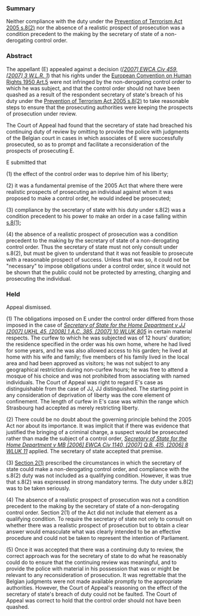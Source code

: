 ### Summary

Neither compliance with the duty under the [Prevention of Terrorism Act 2005 s.8(2)](https://uk.westlaw.com/Document/I8C1D7451E45311DA8D70A0E70A78ED65/View/FullText.html?originationContext=document&transitionType=DocumentItem&ppcid=b677b301811746f6963d180d0d268cb8&contextData=(sc.Default)) nor the absence of a realistic prospect of prosecution was a condition precedent to the making by the secretary of state of a non-derogating control order.

### Abstract

The appellant (E) appealed against a decision (_[[2007] EWCA Civ 459, [2007] 3 W.L.R. 1](https://uk.westlaw.com/Document/I9D42559004EE11DC96BFB734CF640096/View/FullText.html?originationContext=document&transitionType=DocumentItem&ppcid=b677b301811746f6963d180d0d268cb8&contextData=(sc.Default))_) that his rights under the [European Convention on Human Rights 1950 Art.5](https://uk.westlaw.com/Document/I8241ED61EE3C4D77BE2C280D3AC956DC/View/FullText.html?originationContext=document&transitionType=DocumentItem&ppcid=b677b301811746f6963d180d0d268cb8&contextData=(sc.Default)) were not infringed by the non-derogating control order to which he was subject, and that the control order should not have been quashed as a result of the respondent secretary of state's breach of his duty under the [Prevention of Terrorism Act 2005 s.8(2)](https://uk.westlaw.com/Document/I8C1D7451E45311DA8D70A0E70A78ED65/View/FullText.html?originationContext=document&transitionType=DocumentItem&ppcid=b677b301811746f6963d180d0d268cb8&contextData=(sc.Default)) to take reasonable steps to ensure that the prosecuting authorities were keeping the prospects of prosecution under review.

The Court of Appeal had found that the secretary of state had breached his continuing duty of review by omitting to provide the police with judgments of the Belgian court in cases in which associates of E were successfully prosecuted, so as to prompt and facilitate a reconsideration of the prospects of prosecuting E.

E submitted that 

(1) the effect of the control order was to deprive him of his liberty; 

(2) it was a fundamental premise of the 2005 Act that where there were realistic prospects of prosecuting an individual against whom it was proposed to make a control order, he would indeed be prosecuted; 

(3) compliance by the secretary of state with his duty under s.8(2) was a condition precedent to his power to make an order in a case falling within [s.8(1)](https://uk.westlaw.com/Document/I8C1D7451E45311DA8D70A0E70A78ED65/View/FullText.html?originationContext=document&transitionType=DocumentItem&ppcid=b677b301811746f6963d180d0d268cb8&contextData=(sc.Default)); 

(4) the absence of a realistic prospect of prosecution was a condition precedent to the making by the secretary of state of a non-derogating control order. Thus the secretary of state must not only consult under s.8(2), but must be given to understand that it was not feasible to prosecute with a reasonable prospect of success. Unless that was so, it could not be "necessary" to impose obligations under a control order, since it would not be shown that the public could not be protected by arresting, charging and prosecuting the individual.

### Held

Appeal dismissed.

(1) The obligations imposed on E under the control order differed from those imposed in the case of _[Secretary of State for the Home Department v JJ [2007] UKHL 45, [2008] 1 A.C. 385, [2007] 10 WLUK 805](https://uk.westlaw.com/Document/I57CF5E30883E11DC8800837DEB8FB89A/View/FullText.html?originationContext=document&transitionType=DocumentItem&ppcid=b677b301811746f6963d180d0d268cb8&contextData=(sc.Default))_ in certain material respects. The curfew to which he was subjected was of 12 hours' duration; the residence specified in the order was his own home, where he had lived for some years, and he was also allowed access to his garden; he lived at home with his wife and family; five members of his family lived in the local area and had been approved as visitors; he was not subject to any geographical restriction during non-curfew hours; he was free to attend a mosque of his choice and was not prohibited from associating with named individuals. The Court of Appeal was right to regard E's case as distinguishable from the case of JJ, JJ distinguished. The starting point in any consideration of deprivation of liberty was the core element of confinement. The length of curfew in E's case was within the range which Strasbourg had accepted as merely restricting liberty. 

(2) There could be no doubt about the governing principle behind the 2005 Act nor about its importance. It was implicit that if there was evidence that justified the bringing of a criminal charge, a suspect would be prosecuted rather than made the subject of a control order, _[Secretary of State for the Home Department v MB [2006] EWCA Civ 1140, [2007] Q.B. 415, [2006] 8 WLUK 11](https://uk.westlaw.com/Document/I8A7FA7A0237111DBA1BE83A3E64D3789/View/FullText.html?originationContext=document&transitionType=DocumentItem&ppcid=b677b301811746f6963d180d0d268cb8&contextData=(sc.Default))_ applied. The secretary of state accepted that premise. 

(3) [Section 2(1)](https://uk.westlaw.com/Document/I8C1B5170E45311DA8D70A0E70A78ED65/View/FullText.html?originationContext=document&transitionType=DocumentItem&ppcid=b677b301811746f6963d180d0d268cb8&contextData=(sc.Default)) prescribed the circumstances in which the secretary of state could make a non-derogating control order, and compliance with the s.8(2) duty was not included as a qualifying condition. However, it was true that s.8(2) was expressed in strong mandatory terms. The duty under s.8(2) was to be taken seriously. 

(4) The absence of a realistic prospect of prosecution was not a condition precedent to the making by the secretary of state of a non-derogating control order. Section 2(1) of the Act did not include that element as a qualifying condition. To require the secretary of state not only to consult on whether there was a realistic prospect of prosecution but to obtain a clear answer would emasculate what was clearly intended to be an effective procedure and could not be taken to represent the intention of Parliament. 

(5) Once it was accepted that there was a continuing duty to review, the correct approach was for the secretary of state to do what he reasonably could do to ensure that the continuing review was meaningful, and to provide the police with material in his possession that was or might be relevant to any reconsideration of prosecution. It was regrettable that the Belgian judgments were not made available promptly to the appropriate authorities. However, the Court of Appeal's reasoning on the effect of the secretary of state's breach of duty could not be faulted. The Court of Appeal was correct to hold that the control order should not have been quashed.